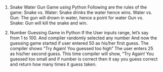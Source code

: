 1) Snake Water Gun Game using Python
   Following are the rules of the game:
    Snake vs. Water: Snake drinks the water hence wins.
    Water vs. Gun: The gun will drown in water, hence a point for water
    Gun vs. Snake: Gun will kill the snake and win.

2) Number Guessing Game in Python
   If the User inputs range, let’s say from 1 to 100. And compiler randomly selected any number
    And now the guessing game started if user entered 50 as his/her first guess. The compiler shows “Try Again! You guessed too high”
    The user enters 25 as his/her second guess. This time compiler will show, “Try Again! You guessed too small
    and if number is correct then it say you guess correct and return how many times it guess taken.
